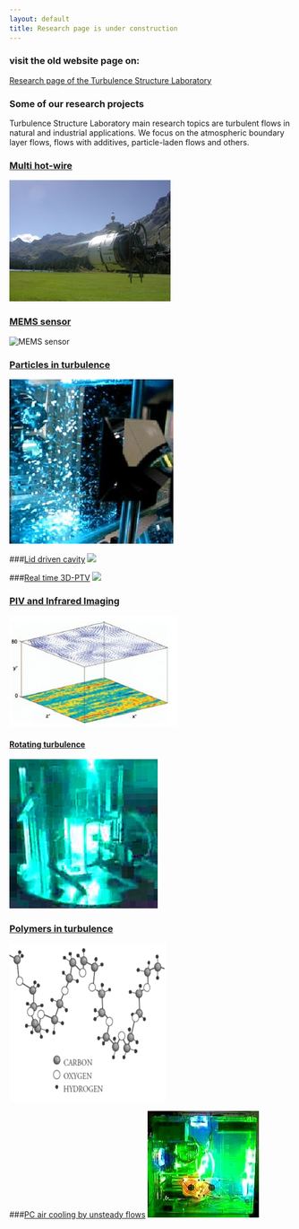 ```yaml
---
layout: default
title: Research page is under construction
---
```


### visit the old website page on:

[Research page of the Turbulence Structure Laboratory](http://www.eng.tau.ac.il/~alexlib/efdl/pmwiki.php?n=Research.Research)




### Some of our research projects

Turbulence Structure Laboratory main research topics are turbulent flows in natural and industrial applications. We focus on the atmospheric boundary layer flows, flows with additives, particle-laden flows and others. 

### [Multi hot-wire](/research/multihotwire)
![](/images/calibration_in_situ.jpg)

### [MEMS sensor](/research/microsensor)
![MEMS sensor](https://lh5.googleusercontent.com/-mWCPTnbqlrk/TfKL2F7-THI/AAAAAAAALWU/gcfHpSUpDYA/s288/P1010129.JPG) 

### [Particles in turbulence](/research/twophase)
![](/images/twophase.jpg)

###[Lid driven cavity](/research/cavity)
![](http://lh6.ggpht.com/_Ehhk1abDUqc/SR7kA0Gw1HI/AAAAAAAADkA/FXUIcQqCQRc/s288/assembly_belt_large_aquarium.jpg) 

###[Real time 3D-PTV](/research/realtime)
![](http://lh3.google.com/particle.tracking/R72ZOs-L0aI/AAAAAAAABjY/Oili4BO4QfM/s288/Image005.jpg)

### [PIV and Infrared Imaging](/research/pivir)
![](/images/piv_ir_image.jpg)

#### [Rotating turbulence](/research/rotating)
![](/images/rotating.jpg) 

### [Polymers in turbulence](/research/polymers)
![](/images/polymers.jpg)

###[PC air cooling by unsteady flows](/research/heat)
![](/images/pc-heat.jpg) 


